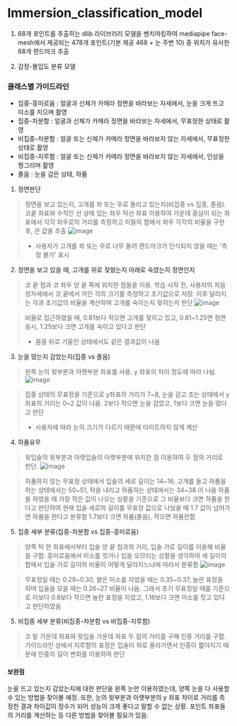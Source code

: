 # Immersion_classification_model

1. 68개 포인트를 추출하는 dlib 라이브러리 모델을 벤치마킹하여 mediapipe face-mesh에서 제공되는 478개 포인트(기본 제공 468 + 눈 주변 10) 중 위치가 유사한 68개 랜드마크 추출

2. 감정-몰입도 분류 모델
   
### 클래스별 가이드라인
+ 집중-흥미로움 : 얼굴과 신체가 카메라 정면을 바라보는 자세에서, 눈을 크게 뜨고 미소를 지으며 촬영
+ 집중-차분함  : 얼굴과 신체가 카메라 정면을 바라보는 자세에서, 무표정한 상태로 촬영
+ 비집중-차분함 : 얼굴 또는 신체가 카메라 정면을 바라보지 않는 자세에서, 무표정한 상태로 촬영
+ 비집중-지루함 : 얼굴 또는 신체가 카메라 정면을 바라보지 않는 자세에서, 인상을 찡그리며 촬영
+ 졸음 : 눈을 감은 상태, 하품
 

1. 정면판단
> 정면을 보고 있는지, 고개를 좌 또는 우로 돌리고 있는지(비집중 vs 집중, 졸음). 코끝 좌표와 수직인 선 상에 있는 좌우 턱선 좌표 이용하여 가운데 중심이 되는 좌표에서 각각 좌우로의 거리를 측정하고 이들의 합에서 좌우 각각의 비율을 구한 후, 큰 값을 추출
   ![image](https://github.com/user-attachments/assets/7385a713-837a-453c-8a21-0c3b7d21d7c6)

> * 사용자가 고개를 좌 또는 우로 너무 돌려 랜드마크가 인식되지 않을 때는 '측정 불가' 표시


2. 정면을 보고 있을 때, 고개를 위로 젖혔는지 아래로 숙였는지 정면인지
> 코 끝 점과 코 좌우 양 끝 쪽에 위치한 점들을 이용. 학습 시작 전, 사용자의 처음 정자세에서 코 끝에서 끼인 각의 크기를 측정하고 초기값으로 저장. 이후 달라지는 각과 초기값의 비율을 계산하여 고개를 숙이는지 젖히는지 판단
![image](https://github.com/user-attachments/assets/39fa0b7f-8715-439b-b8b0-3a23afd08fe1)

> 비율로 접근하였을 때, 0.81보다 작으면 고개를 젖히고 있고, 0.81~1.25면 정면 응시, 1.25보다 크면 고개를 숙이고 있다고 판단
> * 몸을 뒤로 기울인 상태에서도 같은 결과값이 나옴


3. 눈을 떴는지 감았는지(집중 vs 졸음)
> 왼쪽 눈의 윗부분과 아랫부분 좌표를 사용. y 좌표의 차이 정도에 따라 나뉨.
![image](https://github.com/user-attachments/assets/08643b98-346b-4cb7-922d-31722e06e646)

> 집중 상태의 무표정을 기준으로 y좌표의 거리가 7\~8, 눈을 감고 조는 상태에서 y좌표의 거리는 0\~2 값이 나옴. 2보다 작으면 눈을 감았고, 1보다 크면 눈을 떴다고 판단
> * 사용자에 따라 눈의 크기가 다르기 때문에 타이트하지 않게 계산


4. 하품유무
> 윗입술의 윗부분과 아랫입술의 아랫부분에 위치한 점 이용하여 두 점의 거리로 판단.
![image](https://github.com/user-attachments/assets/2042fe72-ae3a-4189-8036-57c47890c5d7)

> 하품하지 않는 무표정 상태에서 입술의 세로 길이는 14\~16, 고개를 들고 하품을 하는 상태에서는 50\~51, 턱을 내리고 하품하는 상태에서는 34\~38 이 나옴
> 하품을 하였을 때 가장 작은 값이 나오는 상황을 기준으로 그 비율보다 크면 하품을 한다고 판단하여 현재 입술 세로의 길이를 무표정 값으로 나눴을 때 1.7 값이 넘어가면 하품을 한다고 분류함
> 1.7보다 크면 하품(졸음), 작으면 하품안함

5. 집중 세부 분류(집중-차분함 vs 집중-흥미로움)
> 양쪽 턱 한 좌표에서부터 입술 양 끝 점과의 거리, 입술 가로 길이를 이용해 비율을 구함. 흥미로움에서 미소를 짓거나 입을 오므리는 상황을 생각하여 세 길이의 합에서 입술 가로 길이의 비율이 어떻게 달라지느냐에 따라서 분류함
![image](https://github.com/user-attachments/assets/9126ab67-dc6b-4a15-b6a4-6d48ffedf0a5)

> 무표정일 때는 0.29~0.30, 옅은 미소를 지었을 때는 0.35\~0.37, 놀란 표정을 하며 입술을 모을 때는 0.26\~27 비율이 나옴. 그래서 초기 무표정일 때를 기준으로 이보다 0.8보다 작으면 놀란 표정을 지었고, 1.16보다 크면 미소를 짓고 있다고 판단하였음

5. 비집중 세부 분류(비집중-차분함 vs 비집중-지루함)
> 코 밑 가운데 좌표와 윗입술 가운데 좌표 두 점의 거리를 구해 인중 거리를 구함. 가이드라인 상에서 지루함의 표정은 입술이 위로 올라가면서 인중이 짧아지기 때문에 인중의 길이 변화를 이용하여 판단


#### 보완점
눈을 뜨고 있는지 감았는지에 대한 판단을 왼쪽 눈만 이용하였는데, 양쪽 눈을 다 사용할 수 있는 방법을 찾아볼 예정.
또한, 눈의 윗부분과 아랫부분의 y 좌표 차이로 거리를 측정한 결과 차이값이 정수가 되어 성능이 크게 좋다고 말할 수 없는 상황. 포인트 좌표들의 거리를 계산하는 등 다른 방법을 찾아볼 필요가 있음.

